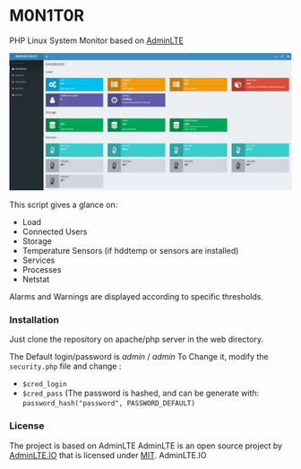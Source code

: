 # M0N1T0R
PHP Linux System Monitor based on [AdminLTE](https://github.com/almasaeed2010/AdminLTE)

![Screenshot](Screenshot.jpg)

This script gives a glance on:
- Load
- Connected Users
- Storage
- Temperature Sensors (if hddtemp or sensors are installed)
- Services
- Processes
- Netstat

Alarms and Warnings are displayed according to specific thresholds.

### Installation
Just clone the repository on apache/php server in the web directory.

The Default login/password is _admin_ / _admin_
To Change it, modify the `security.php` file and change :
- `$cred_login`
- `$cred_pass` (The password is hashed, and can be generate with: `password_hash("password", PASSWORD_DEFAULT)`

### License
The project is based on AdminLTE
AdminLTE is an open source project by [AdminLTE.IO](https://adminlte.io) that is licensed under [MIT](http://opensource.org/licenses/MIT). AdminLTE.IO
